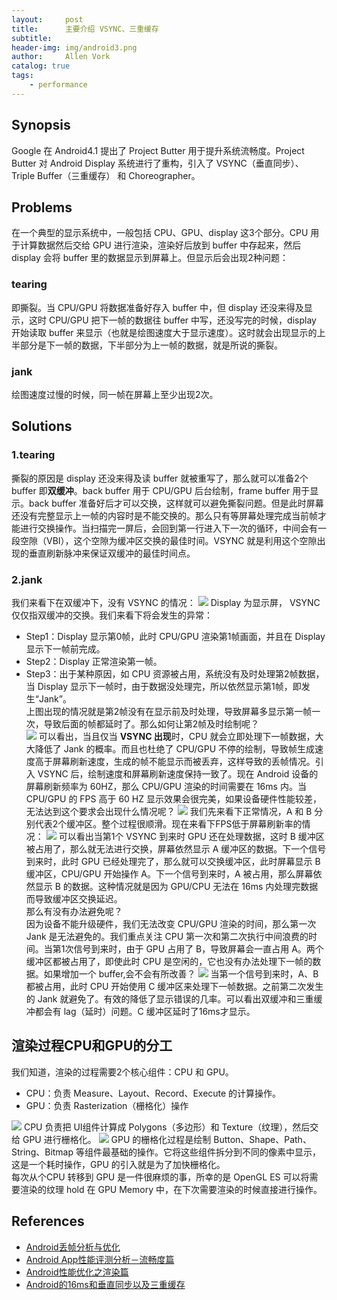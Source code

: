 ```yaml
---
layout:     post
title:      主要介绍 VSYNC、三重缓存
subtitle:   
header-img: img/android3.png
author:     Allen Vork
catalog: true
tags:
    - performance
---
```


## Synopsis
Google 在 Android4.1 提出了 Project Butter 用于提升系统流畅度。Project Butter 对 Android Display 系统进行了重构，引入了 VSYNC（垂直同步）、Triple Buffer（三重缓存） 和 Choreographer。

## Problems
在一个典型的显示系统中，一般包括 CPU、GPU、display 这3个部分。CPU 用于计算数据然后交给 GPU 进行渲染，渲染好后放到 buffer 中存起来，然后 display 会将 buffer 里的数据显示到屏幕上。但显示后会出现2种问题：

### tearing
即撕裂。当 CPU/GPU 将数据准备好存入 buffer 中，但 display 还没来得及显示，这时 CPU/GPU 把下一帧的数据往 buffer 中写，还没写完的时候，display 开始读取 buffer 来显示（也就是绘图速度大于显示速度）。这时就会出现显示的上半部分是下一帧的数据，下半部分为上一帧的数据，就是所说的撕裂。

### jank
绘图速度过慢的时候，同一帧在屏幕上至少出现2次。

## Solutions
### 1.tearing
撕裂的原因是 display 还没来得及读 buffer 就被重写了，那么就可以准备2个 buffer 即**双缓冲**。back buffer 用于 CPU/GPU 后台绘制，frame buffer 用于显示。back buffer 准备好后才可以交换，这样就可以避免撕裂问题。但是此时屏幕还没有完整显示上一帧的内容时是不能交换的。那么只有等屏幕处理完成当前帧才能进行交换操作。当扫描完一屏后，会回到第一行进入下一次的循环，中间会有一段空隙（VBI），这个空隙为缓冲区交换的最佳时间。VSYNC 就是利用这个空隙出现的垂直刷新脉冲来保证双缓冲的最佳时间点。

### 2.jank
我们来看下在双缓冲下，没有 VSYNC 的情况：
![]({{site.url}}/img/android/basic/performance/ProjectButter/1.webp)
Display 为显示屏， VSYNC 仅仅指双缓冲的交换。我们来看下将会发生的异常：
+ Step1：Display 显示第0帧，此时 CPU/GPU 渲染第1帧画面，并且在 Display 显示下一帧前完成。
+ Step2：Display 正常渲染第一帧。
+ Step3：出于某种原因，如 CPU 资源被占用，系统没有及时处理第2帧数据，当 Display 显示下一帧时，由于数据没处理完，所以依然显示第1帧，即发生“Jank”。    
上图出现的情况就是第2帧没有在显示前及时处理，导致屏幕多显示第一帧一次，导致后面的帧都延时了。那么如何让第2帧及时绘制呢？    
![]({{site.url}}/img/android/basic/performance/ProjectButter/2.webp)
可以看出，当且仅当 **VSYNC 出现**时，CPU 就会立即处理下一帧数据，大大降低了 Jank 的概率。而且也杜绝了 CPU/GPU 不停的绘制，导致帧生成速度高于屏幕刷新速度，生成的帧不能显示而被丢弃，这样导致的丢帧情况。引入 VSYNC 后，绘制速度和屏幕刷新速度保持一致了。现在 Android 设备的屏幕刷新频率为 60HZ，那么 CPU/GPU 渲染的时间需要在 16ms 内。当 CPU/GPU 的 FPS 高于 60 HZ 显示效果会很完美，如果设备硬件性能较差，无法达到这个要求会出现什么情况呢？
![]({{site.url}}/img/android/basic/performance/ProjectButter/3.webp)
我们先来看下正常情况，A 和 B 分别代表2个缓冲区。整个过程很顺滑。现在来看下FPS低于屏幕刷新率的情况：
![]({{site.url}}/img/android/basic/performance/ProjectButter/4.webp)
可以看出当第1个 VSYNC 到来时 GPU 还在处理数据，这时 B 缓冲区被占用了，那么就无法进行交换，屏幕依然显示 A 缓冲区的数据。下一个信号到来时，此时 GPU 已经处理完了，那么就可以交换缓冲区，此时屏幕显示 B 缓冲区，CPU/GPU 开始操作 A。下一个信号到来时，A 被占用，那么屏幕依然显示 B 的数据。这种情况就是因为 GPU/CPU 无法在 16ms 内处理完数据而导致缓冲区交换延迟。    
那么有没有办法避免呢？    
因为设备不能升级硬件，我们无法改变 CPU/GPU 渲染的时间，那么第一次 Jank 是无法避免的。我们重点关注 CPU 第一次和第二次执行中间浪费的时间。当第1次信号到来时，由于 GPU 占用了 B，导致屏幕会一直占用 A。两个缓冲区都被占用了，即使此时 CPU 是空闲的，它也没有办法处理下一帧的数据。如果增加一个 buffer,会不会有所改善？
![]({{site.url}}/img/android/basic/performance/ProjectButter/5.webp)
当第一个信号到来时，A、B 都被占用，此时 CPU 开始使用 C 缓冲区来处理下一帧数据。之前第二次发生的 Jank 就避免了。有效的降低了显示错误的几率。可以看出双缓冲和三重缓冲都会有 lag（延时）问题。C 缓冲区延时了16ms才显示。

## 渲染过程CPU和GPU的分工
我们知道，渲染的过程需要2个核心组件：CPU 和 GPU。
+ CPU：负责 Measure、Layout、Record、Execute 的计算操作。
+ GPU：负责 Rasterization（栅格化）操作

![]({{site.url}}/img/android/basic/performance/ProjectButter/6.webp)
CPU 负责把 UI组件计算成 Polygons（多边形）和 Texture（纹理），然后交给 GPU 进行栅格化。
![]({{site.url}}/img/android/basic/performance/ProjectButter/7.webp)
GPU 的栅格化过程是绘制 Button、Shape、Path、String、Bitmap 等组件最基础的操作。它将这些组件拆分到不同的像素中显示，这是一个耗时操作，GPU 的引入就是为了加快栅格化。    
每次从个CPU 转移到 GPU 是一件很麻烦的事，所幸的是 OpenGL ES 可以将需要渲染的纹理 hold 在 GPU Memory 中，在下次需要渲染的时候直接进行操作。    

## References
+ [Android丢帧分析与优化](https://www.jianshu.com/p/989ce9eb7af8)    
+ [Android App性能评测分析－流畅度篇](https://www.jianshu.com/p/642f47989c7c)
+ [Android性能优化之渲染篇](https://www.jianshu.com/p/0cb06877cf2a)
+ [Android的16ms和垂直同步以及三重缓存](https://www.jianshu.com/p/3750db831aca)